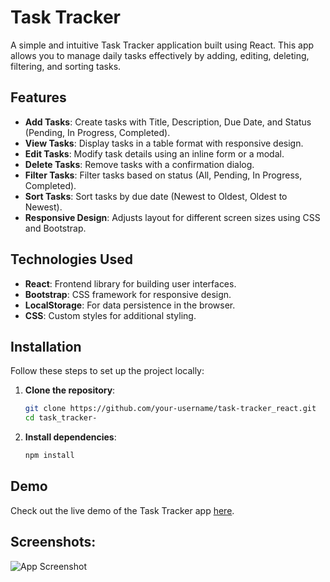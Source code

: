 # Task Tracker

A simple and intuitive Task Tracker application built using React. This app allows you to manage daily tasks effectively by adding, editing, deleting, filtering, and sorting tasks.


## **Features**
- **Add Tasks**: Create tasks with Title, Description, Due Date, and Status (Pending, In Progress, Completed).
- **View Tasks**: Display tasks in a table format with responsive design.
- **Edit Tasks**: Modify task details using an inline form or a modal.
- **Delete Tasks**: Remove tasks with a confirmation dialog.
- **Filter Tasks**: Filter tasks based on status (All, Pending, In Progress, Completed).
- **Sort Tasks**: Sort tasks by due date (Newest to Oldest, Oldest to Newest).
- **Responsive Design**: Adjusts layout for different screen sizes using CSS and Bootstrap.

## **Technologies Used**
- **React**: Frontend library for building user interfaces.
- **Bootstrap**: CSS framework for responsive design.
- **LocalStorage**: For data persistence in the browser.
- **CSS**: Custom styles for additional styling.



## **Installation**

Follow these steps to set up the project locally:

1. **Clone the repository**:
   ```bash
   git clone https://github.com/your-username/task-tracker_react.git
   cd task_tracker-
1. **Install dependencies**:
   ```bash
   npm install

## **Demo**
Check out the live demo of the Task Tracker app [here](https://task-tracker-drab-five.vercel.app/).

## **Screenshots:**

![App Screenshot](https://res.cloudinary.com/dbedhqjpl/image/upload/v1732342754/Screenshot_303_s42usm.png)
